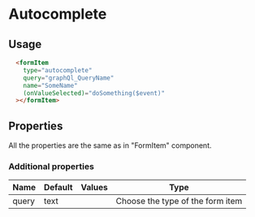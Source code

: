 # Autocomplete
## Usage
```html
  <formItem
    type="autocomplete"
    query="graphQl_QueryName"
    name="SomeName"
    (onValueSelected)="doSomething($event)"
  ></formItem>
```
## Properties
All the properties are the same as in "FormItem" component.

### Additional properties
| Name  | Default | Values | Type                             |
|-------|---------|--------|----------------------------------|
| query | text    |        | Choose the type of the form item |
